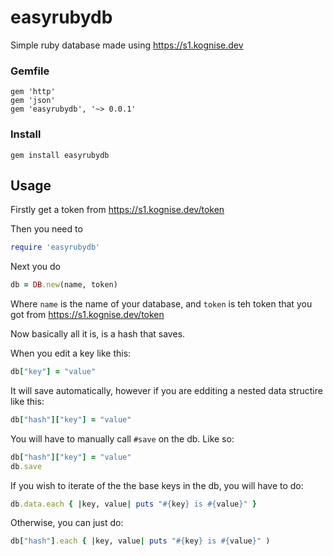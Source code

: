 # easyrubydb
Simple ruby database made using https://s1.kognise.dev


### Gemfile
```
gem 'http'
gem 'json'
gem 'easyrubydb', '~> 0.0.1'
```

### Install
`gem install easyrubydb`

## Usage

Firstly get a token from https://s1.kognise.dev/token

Then you need to 
```ruby
require 'easyrubydb'
```

Next you do
```ruby
db = DB.new(name, token)
```

Where `name` is the name of your database, and `token` is teh token that you got from https://s1.kognise.dev/token

Now basically all it is, is a hash that saves.

When you edit a key like this:
```ruby
db["key"] = "value"
```
It will save automatically, however if you are edditing a nested data structire like this:
```ruby
db["hash"]["key"] = "value"
```
You will have to manually call `#save` on the db. Like so:
```ruby
db["hash"]["key"] = "value"
db.save
```

If you wish to iterate of the the base keys in the db, you will have to do:
```ruby
db.data.each { |key, value| puts "#{key} is #{value}" }
```

Otherwise, you can just do:
```ruby
db["hash"].each { |key, value| puts "#{key} is #{value}" )
```
